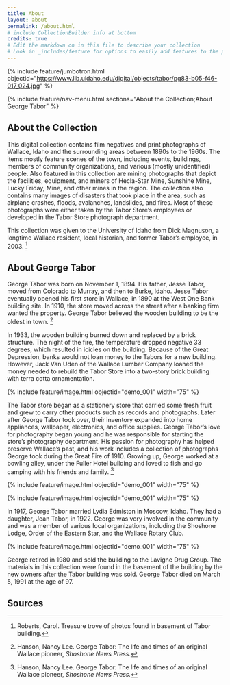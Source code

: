 ```yaml
---
title: About
layout: about
permalink: /about.html
# include CollectionBuilder info at bottom
credits: true
# Edit the markdown on in this file to describe your collection
# Look in _includes/feature for options to easily add features to the page
---
```


{% include feature/jumbotron.html objectid="https://www.lib.uidaho.edu/digital/objects/tabor/pg83-b05-f46-017_024.jpg" %} 

{% include feature/nav-menu.html sections="About the Collection;About George Tabor" %}

## About the Collection

This digital collection contains film negatives and print photographs of Wallace, Idaho and the surrounding areas between 1890s to the 1960s. The items mostly feature scenes of the town, including events, buildings, members of community organizations, and various (mostly unidentified) people. Also featured in this collection are mining photographs that depict the facilities, equipment, and miners of Hecla-Star Mine, Sunshine Mine, Lucky Friday, Mine, and other mines in the region. The collection also contains many images of disasters that took place in the area, such as airplane crashes, floods, avalanches, landslides, and fires. Most of these photographs were either taken by the Tabor Store’s employees or developed in the Tabor Store photograph department.  

This collection was given to the University of Idaho from Dick Magnuson, a longtime Wallace resident, local historian, and former Tabor’s employee, in 2003. [^1] 

## About George Tabor

George Tabor was born on November 1, 1894. His father, Jesse Tabor, moved from Colorado to Murray, and then to Burke, Idaho. Jesse Tabor eventually opened his first store in Wallace, in 1890 at the West One Bank building site. In 1910, the store moved across the street after a banking firm wanted the property. George Tabor believed the wooden building to be the oldest in town. [^2]

In 1933, the wooden building burned down and replaced by a brick structure. The night of the fire, the temperature dropped negative 33 degrees, which resulted in icicles on the building. Because of the Great Depression, banks would not loan money to the Tabors for a new building. However, Jack Van Uden of the Wallace Lumber Company loaned the money needed to rebuild the Tabor Store into a two-story brick building with terra cotta ornamentation.

{% include feature/image.html objectid="demo_001" width="75" %}

The Tabor store began as a stationery store that carried some fresh fruit and grew to carry other products such as records and photographs. Later after George Tabor took over, their inventory expanded into home appliances, wallpaper, electronics, and office supplies. George Tabor’s love for photography began young and he was responsible for starting the store’s photography department. His passion for photography has helped preserve Wallace’s past, and his work includes a collection of photographs George took during the Great Fire of 1910. Growing up, George worked at a bowling alley, under the Fuller Hotel building and loved to fish and go camping with his friends and family.  [^3]

{% include feature/image.html objectid="demo_001" width="75" %}

{% include feature/image.html objectid="demo_001" width="75" %}

In 1917, George Tabor married Lydia Edmiston in Moscow, Idaho. They had a daughter, Jean Tabor, in 1922. George was very involved in the community and was a member of various local organizations, including the Shoshone Lodge, Order of the Eastern Star, and the Wallace Rotary Club. 

{% include feature/image.html objectid="demo_001" width="75" %}

George retired in 1980 and sold the building to the Lavigne Drug Group. The materials in this collection were found in the basement of the building by the new owners after the Tabor building was sold. George Tabor died on March 5, 1991 at the age of 97.

## Sources

[^1]: Roberts, Carol. Treasure trove of photos found in basement of Tabor building.

[^2]: Hanson, Nancy Lee. George Tabor: The life and times of an original Wallace pioneer, *Shoshone News Press.*   

[^3]: Hanson, Nancy Lee. George Tabor: The life and times of an original Wallace pioneer, *Shoshone News Press.*   



